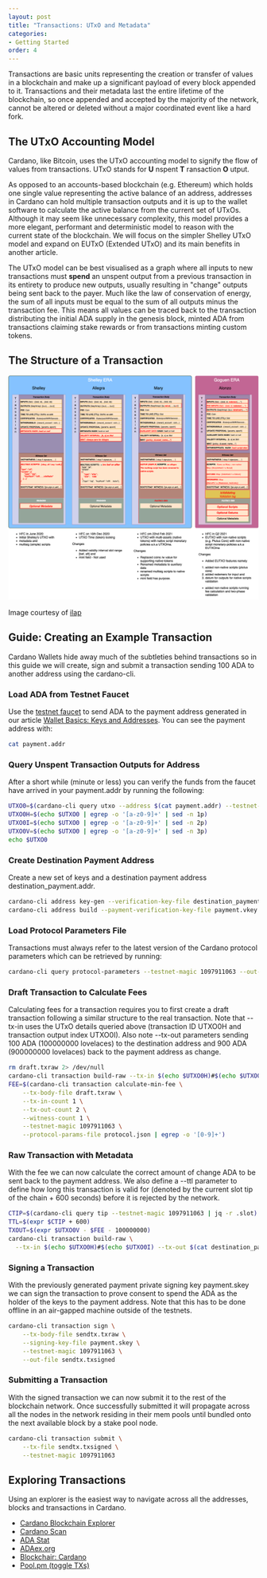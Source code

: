 ```yaml
---
layout: post
title: "Transactions: UTxO and Metadata"
categories:
- Getting Started
order: 4
---
```


Transactions are basic units representing the creation or transfer of
values in a blockchain and make up a significant payload of every block
appended to it. Transactions and their metadata last the entire lifetime
of the blockchain, so once appended and accepted by the majority of the
network, cannot be altered or deleted without a major coordinated event
like a hard fork.

## The UTxO Accounting Model

Cardano, like Bitcoin, uses the UTxO accounting model to signify the
flow of values from transactions. UTxO stands for **U** nspent **T**
ransaction **O** utput.

As opposed to an accounts-based blockchain (e.g. Ethereum) which holds
one single value representing the active balance of an address,
addresses in Cardano can hold multiple transaction outputs and it is up
to the wallet software to calculate the active balance from the current
set of UTxOs. Although it may seem like unnecessary complexity, this
model provides a more elegant, performant and deterministic model to
reason with the current state of the blockchain. We will focus on the
simpler Shelley UTxO model and expand on EUTxO (Extended UTxO) and its
main benefits in another article.

The UTxO model can be best visualised as a graph where all inputs to new
transactions must **spend** an unspent output from a previous
transaction in its entirety to produce new outputs, usually resulting in
"change" outputs being sent back to the payer. Much like the law of
conservation of energy, the sum of all inputs must be equal to the sum
of all outputs minus the transaction fee. This means all values can be
traced back to the transaction distributing the initial ADA supply in
the genesis block, minted ADA from transactions claiming stake rewards
or from transactions minting custom tokens.

## The Structure of a Transaction

![](https://github.com/ilap/ShelleyStuffs/raw/master/images/ShelleyTransactionChanges4Gougen.png)

Image courtesy of [ilap](https://github.com/ilap)

## Guide: Creating an Example Transaction

Cardano Wallets hide away much of the subtleties behind transactions so
in this guide we will create, sign and submit a transaction sending 100
ADA to another address using the cardano-cli.

### Load ADA from Testnet Faucet

Use the [testnet
faucet](https://developers.cardano.org/en/testnets/cardano/tools/faucet/)
to send ADA to the payment address generated in our article [Wallet
Basics: Keys and
Addresses](https://learn.lovelace.academy/getting-started/keys-and-addresses/). You
can see the payment address with:

```bash
cat payment.addr
```

### Query Unspent Transaction Outputs for Address

After a short while (minute or less) you can verify the funds from the
faucet have arrived in your payment.addr by running the following:

```bash
UTXO0=$(cardano-cli query utxo --address $(cat payment.addr) --testnet-magic 1097911063 | sed -n 3p) 
UTXO0H=$(echo $UTXO0 | egrep -o '[a-z0-9]+' | sed -n 1p)
UTXO0I=$(echo $UTXO0 | egrep -o '[a-z0-9]+' | sed -n 2p)
UTXO0V=$(echo $UTXO0 | egrep -o '[a-z0-9]+' | sed -n 3p)
echo $UTXO0
```


### Create Destination Payment Address

Create a new set of keys and a destination payment address
destination\_payment.addr.

```bash
cardano-cli address key-gen --verification-key-file destination_payment.vkey --signing-key-file destination_payment.skey
cardano-cli address build --payment-verification-key-file payment.vkey --testnet-magic 1097911063 --out-file destination_payment.addr
```

### Load Protocol Parameters File

Transactions must always refer to the latest version of the Cardano
protocol parameters which can be retrieved by running:

```bash
cardano-cli query protocol-parameters --testnet-magic 1097911063 --out-file protocol.json 
```


### Draft Transaction to Calculate Fees

Calculating fees for a transaction requires you to first create a draft
transaction following a similar structure to the real transaction. Note
that --tx-in uses the UTxO details queried above (transaction ID UTXO0H
and transaction output index UTXO0I). Also note --tx-out parameters
sending 100 ADA (100000000 lovelaces) to the destination address and 900
ADA (900000000 lovelaces) back to the payment address as change.

```bash
rm draft.txraw 2> /dev/null
cardano-cli transaction build-raw --tx-in $(echo $UTXO0H)#$(echo $UTXO0I) --tx-out $(cat destination_payment.addr)+100000000 --tx-out $(cat payment.addr)+900000000 --ttl 0 --fee 0 --out-file draft.txraw
FEE=$(cardano-cli transaction calculate-min-fee \
    --tx-body-file draft.txraw \
    --tx-in-count 1 \
    --tx-out-count 2 \
    --witness-count 1 \
    --testnet-magic 1097911063 \
    --protocol-params-file protocol.json | egrep -o '[0-9]+')
```

### Raw Transaction with Metadata

With the fee we can now calculate the correct amount of change ADA to be
sent back to the payment address. We also define a --ttl parameter to
define how long this transaction is valid for (denoted by the current
slot tip of the chain + 600 seconds) before it is rejected by the
network.

```bash
CTIP=$(cardano-cli query tip --testnet-magic 1097911063 | jq -r .slot)
TTL=$(expr $CTIP + 600)
TXOUT=$(expr $UTXO0V - $FEE - 100000000) 
cardano-cli transaction build-raw \
  --tx-in $(echo $UTXO0H)#$(echo $UTXO0I) --tx-out $(cat destination_payment.addr)+100000000 --tx-out $(cat destination_payment.addr)+$(echo $TXOUT) --ttl $TTL --fee $FEE --out-file sendtx.txraw
```

### Signing a Transaction

With the previously generated payment private signing key payment.skey
we can sign the transaction to prove consent to spend the ADA as the
holder of the keys to the payment address. Note that this has to be done
offline in an air-gapped machine outside of the testnets.

```bash
cardano-cli transaction sign \
    --tx-body-file sendtx.txraw \
    --signing-key-file payment.skey \
    --testnet-magic 1097911063 \
    --out-file sendtx.txsigned
```


### Submitting a Transaction

With the signed transaction we can now submit it to the rest of the
blockchain network. Once successfully submitted it will propagate across
all the nodes in the network residing in their mem pools until bundled
onto the next available block by a stake pool node.

```bash
cardano-cli transaction submit \
    --tx-file sendtx.txsigned \
    --testnet-magic 1097911063 
```

## Exploring Transactions

Using an explorer is the easiest way to navigate across all the addresses, blocks and transactions in Cardano.

- [Cardano Blockchain Explorer](https://explorer.cardano.org/)
- [Cardano Scan](https://cardanoscan.io/)
- [ADA Stat](https://adastat.net/)
- [ADAex.org](https://adaex.org/)
- [Blockchair: Cardano](https://blockchair.com/cardano)
- [Pool.pm (toggle TXs)](https://pool.pm/)
